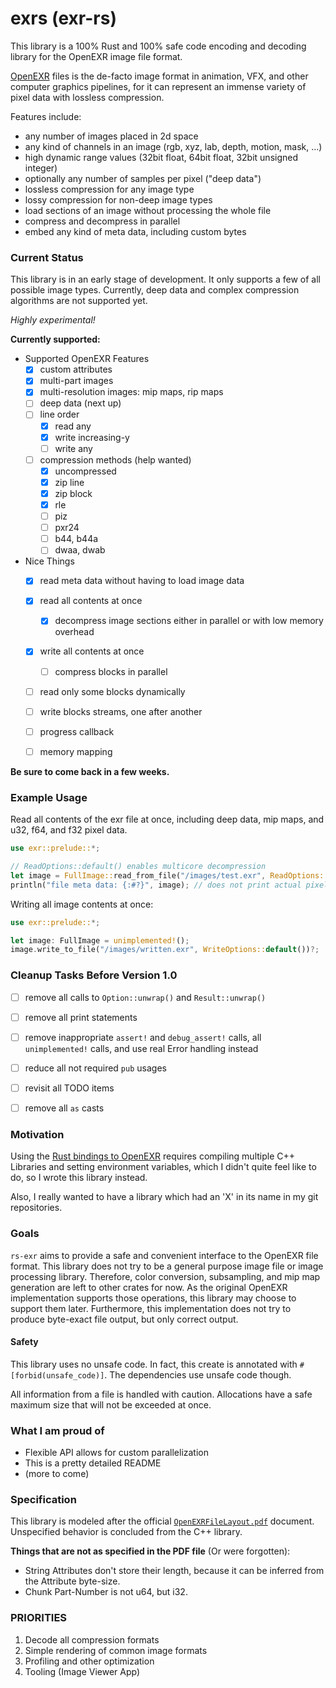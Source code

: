 # exrs (exr-rs)

This library is a 100% Rust and 100% safe code 
encoding and decoding library for the OpenEXR image file format.

[OpenEXR](http://www.openexr.com/) 
files is the de-facto image format in animation, VFX, and 
other computer graphics pipelines, for it can represent an immense variety of pixel data with lossless compression. 

Features include:
- any number of images placed in 2d space
- any kind of channels in an image (rgb, xyz, lab, depth, motion, mask, ...)
- high dynamic range values (32bit float, 64bit float, 32bit unsigned integer)
- optionally any number of samples per pixel ("deep data")
- lossless compression for any image type
- lossy compression for non-deep image types
- load sections of an image without processing the whole file
- compress and decompress in parallel
- embed any kind of meta data, including custom bytes


### Current Status

This library is in an early stage of development. It only supports a few of all possible image types.
Currently, deep data and complex compression algorithms are not supported yet.

_Highly experimental!_

__Currently supported:__

- Supported OpenEXR Features
    - [x] custom attributes
    - [x] multi-part images
    - [x] multi-resolution images: mip maps, rip maps
    - [ ] deep data (next up)
    - [ ] line order
        - [x] read any
        - [x] write increasing-y
        - [ ] write any
        
    - [ ] compression methods (help wanted)
        - [x] uncompressed
        - [x] zip line
        - [x] zip block
        - [x] rle
        - [ ] piz
        - [ ] pxr24
        - [ ] b44, b44a
        - [ ] dwaa, dwab

- Nice Things
    - [x] read meta data without having to load image data
    - [x] read all contents at once
        - [x] decompress image sections either 
              in parallel or with low memory overhead
    - [x] write all contents at once
        - [ ] compress blocks in parallel
    - [ ] read only some blocks dynamically
    - [ ] write blocks streams, one after another
    - [ ] progress callback
    - [ ] memory mapping
    
    
<!--
- [x] Inspecting Metadata
    - [x] Singlepart
        - [x] Tiles
        - [x] Scan lines
        - [x] Deep Tiles
        - [ ] Deep Scan Lines _(coded, but untested)_
    - [x] Multipart
        - [x] Tiles
        - [x] Scan lines
        - [ ] Deep Tiles _(coded, but untested)_
        - [x] Deep Scan Lines
    - [x] Multi Resolution
        - [x] Singular Resolution
        - [x] MipMaps
        - [x] RipMaps _(coded, but untested)_
    - [x] Non-Standard Attributes
        - [x] Reading those with known names and unknown names
        - [x] Reading those with known types
        - [x] Reading those with unknown types into a plain byte buffer
    - [ ] Nice API for preview attribute extraction
    
- [ ] Decompressing Pixel Data
    - [x] Any LineOrder
    - [x] Any Pixel Type (`f16`, `f32`, `u32`)
    - [x] Multipart
    - [ ] Deep Data
    - [x] Rip/Mip Maps  _(coded, but untested)_
    - [ ] Nice API for RGBA conversion and displaying other color spaces?
    - [ ] Compression Methods
        - [x] Uncompressed
        - [x] ZIPS
        - [x] ZIP
        - [x] RLE
        - [ ] PIZ
        - [ ] RXR24
        - [ ] B44, B44A
        - [ ] DWAA, DWAB

- [ ] Writing images
    - [x] Scan Lines
    - [x] Tiles
    - [x] Multipart
    - [ ] Deep Data
    - [ ] User supplied line order
    - [x] Rip/Mip Maps _(coded, but untested)_
    - [ ] 100% correct meta data
    - [x] Compression Methods
        - [x] Uncompressed
        - [x] ZIPS
        - [x] ZIP
        - [x] RLE
        - [ ] PIZ
        - [ ] RXR24
        - [ ] B44, B44A
        - [ ] DWAA, DWAB
    
- [x] Decompressing multiple blocks in parallel
- [ ] Compressing multiple blocks in parallel

- [ ] Profiling and real optimization
    - [ ] Memory Mapping?
- [ ] IO Progress callback?
- [ ] SIMD
- [ ] Detailed file validation
    - [ ] Channels with an x or y sampling rate other than 1 are allowed only in flat, scan-line based images.
    - [ ] If an image is deep or tiled, then the x and y sampling rates for all of its channels must be 1.
    - [ ] Scan-line based images cannot be multi-resolution images.
    - [ ] Enforce minimum length of 1 for arrays

- [ ] Explore different APIs
    - [ ] Let user decide how to store data
    - [ ] Loading Metadata and specific tiles or blocks separately
-->
    
__Be sure to come back in a few weeks.__

### Example Usage

Read all contents of the exr file at once,
including deep data, mip maps, and u32, f64, and f32 pixel data.
```rust
use exr::prelude::*;

// ReadOptions::default() enables multicore decompression
let image = FullImage::read_from_file("/images/test.exr", ReadOptions::default())?;
println("file meta data: {:#?}", image); // does not print actual pixel values
```

Writing all image contents at once:
```rust
use exr::prelude::*;

let image: FullImage = unimplemented!();
image.write_to_file("/images/written.exr", WriteOptions::default())?;
```

### Cleanup Tasks Before Version 1.0
- [ ] remove all calls to `Option::unwrap()` and `Result::unwrap()`
- [ ] remove all print statements
- [ ] remove inappropriate `assert!` and `debug_assert!` calls,
        all `unimplemented!` calls,
        and use real Error handling instead
- [ ] reduce all not required `pub` usages
- [ ] revisit all TODO items
- [ ] remove all `as` casts 


### Motivation

Using the [Rust bindings to OpenEXR](https://github.com/cessen/openexr-rs) 
requires compiling multiple C++ Libraries 
and setting environment variables, 
which I didn't quite feel like to do, 
so I wrote this library instead.

Also, I really wanted to have a library 
which had an 'X' in its name in my git repositories.

### Goals

`rs-exr` aims to provide a safe and convenient 
interface to the OpenEXR file format.
This library does not try to be a general purpose image file or image processing library.
Therefore, color conversion, subsampling, and mip map generation are left to other crates for now.
As the original OpenEXR implementation supports those operations, this library may choose to support them later.
Furthermore, this implementation does not try to produce byte-exact file output, but only correct output.

#### Safety
This library uses no unsafe code. In fact, this create is annotated with `#[forbid(unsafe_code)]`.
The dependencies use unsafe code though.


All information from a file is handled with caution.
Allocations have a safe maximum size that will not be exceeded at once.


### What I am proud of

-   Flexible API allows for custom parallelization
-   This is a pretty detailed README
-   (more to come)

### Specification

This library is modeled after the 
official [`OpenEXRFileLayout.pdf`](http://www.openexr.com/documentation.html)
document. Unspecified behavior is concluded from the C++ library.

__Things that are not as specified in the PDF file__ (Or were forgotten):

-   String Attributes don't store their length,
    because it can be inferred from the Attribute byte-size.
-   Chunk Part-Number is not u64, but i32.

### PRIORITIES
1. Decode all compression formats
1. Simple rendering of common image formats
1. Profiling and other optimization
1. Tooling (Image Viewer App)
